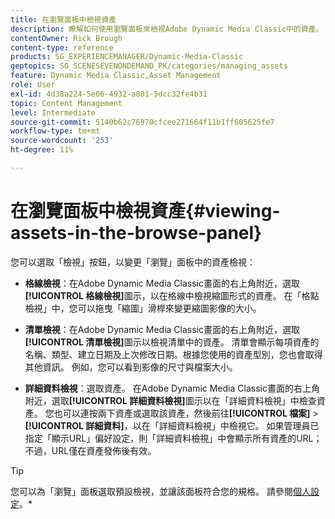 ```yaml
---
title: 在瀏覽面板中檢視資產
description: 瞭解如何使用瀏覽面板來檢視Adobe Dynamic Media Classic中的資產。
contentOwner: Rick Brough
content-type: reference
products: SG_EXPERIENCEMANAGER/Dynamic-Media-Classic
geptopics: SG_SCENESEVENONDEMAND_PK/categories/managing_assets
feature: Dynamic Media Classic,Asset Management
role: User
exl-id: 4d38a224-5e06-4932-a801-5dcc32fe4b31
topic: Content Management
level: Intermediate
source-git-commit: 5140b62c76970cfcee271664f11b1ff605625fe7
workflow-type: tm+mt
source-wordcount: '253'
ht-degree: 11%

---
```


# 在瀏覽面板中檢視資產{#viewing-assets-in-the-browse-panel}

您可以選取「檢視」按鈕，以變更「瀏覽」面板中的資產檢視：

* **格線檢視**：在Adobe Dynamic Media Classic畫面的右上角附近，選取&#x200B;**[!UICONTROL 格線檢視]**&#x200B;圖示，以在格線中檢視縮圖形式的資產。 在「格點檢視」中，您可以拖曳「縮圖」滑桿來變更縮圖影像的大小。

* **清單檢視**：在Adobe Dynamic Media Classic畫面的右上角附近，選取&#x200B;**[!UICONTROL 清單檢視]**&#x200B;圖示以檢視清單中的資產。 清單會顯示每項資產的名稱、類型、建立日期及上次修改日期。根據您使用的資產型別，您也會取得其他資訊。 例如，您可以看到影像的尺寸與檔案大小。

* **詳細資料檢視**：選取資產。 在Adobe Dynamic Media Classic畫面的右上角附近，選取&#x200B;**[!UICONTROL 詳細資料檢視]**&#x200B;圖示以在「詳細資料檢視」中檢查資產。 您也可以連按兩下資產或選取該資產，然後前往&#x200B;**[!UICONTROL 檔案]** > **[!UICONTROL 詳細資料]**，以在「詳細資料檢視」中檢視它。 如果管理員已指定「顯示URL」偏好設定，則「詳細資料檢視」中會顯示所有資產的URL；不過，URL僅在資產發佈後有效。

>[!TIP]
>
>您可以為「瀏覽」面板選取預設檢視，並讓該面板符合您的規格。 請參閱[個人設定](personal-setup.md#personal_setup)。*
